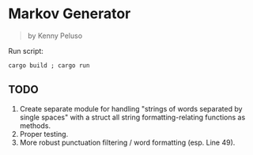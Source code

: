 # Markov Generator

> by Kenny Peluso

Run script:

`cargo build ; cargo run`

## TODO

1. Create separate module for handling "strings of words separated by single spaces" with a struct all string formatting-relating functions as methods.
2. Proper testing.
3. More robust punctuation filtering / word formatting (esp. Line 49).
